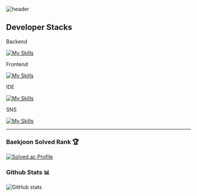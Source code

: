 ![header](https://capsule-render.vercel.app/api?type=transparent&color=000000&height=150&section=header&text=Welcome_in_yunho_island!&fontColor=8bb9e3&fontSize=40&animation=fadeIn&fontAlignY=55)


## Developer Stacks

Backend

[![My Skills](https://skills.thijs.gg/icons?i=java,py,c,cpp)](https://skills.thijs.gg)

Frontend

[![My Skills](https://skills.thijs.gg/icons?i=js,html,css)](https://skills.thijs.gg)

IDE

[![My Skills](https://skills.thijs.gg/icons?i=idea,pycharm,eclipse,visualstudio,vscode)](https://skills.thijs.gg)

SNS

    
[![My Skills](https://skills.thijs.gg/icons?i=github,git,instagram,notion,obsidian)](https://skills.thijs.gg)


---
<div>
	
### Baekjoon Solved Rank 🏆
[![Solved.ac Profile](http://mazassumnida.wtf/api/v2/generate_badge?boj=cyunho62100)](https://solved.ac/cyunho62100)


### Github Stats 📊
![GitHub stats](https://github-readme-stats.vercel.app/api?username=yunhoch0i&show_icons=true&theme=radical)

